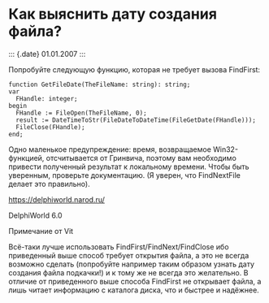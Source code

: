 Как выяснить дату создания файла?
=================================

::: {.date}
01.01.2007
:::

Попробуйте следующую функцию, которая не требует вызова FindFirst:

    function GetFileDate(TheFileName: string): string;
    var
      FHandle: integer;
    begin
      FHandle := FileOpen(TheFileName, 0);
      result := DateTimeToStr(FileDateToDateTime(FileGetDate(FHandle)));
      FileClose(FHandle);
    end;

Одно маленькое предупреждение: время, возвращаемое Win32-функцией,
отсчитывается от Гринвича, поэтому вам необходимо привести полученный
результат к локальному времени. Чтобы быть уверенным, проверьте
документацию. (Я уверен, что FindNextFile делает это правильно).

<https://delphiworld.narod.ru/>

DelphiWorld 6.0

Примечание от Vit

Всё-таки лучше использовать FindFirst/FindNext/FindClose ибо приведенный
выше способ требует открытия файла, а это не всегда возможно сделать
(попробуйте например таким образом узнать дату создания файла подкачки!)
и к тому же не всегда это желательно. В отличие от приведенного выше
способа FindFirst не открывает файла, а лишь читает информацию с
каталога диска, что и быстрее и надёжнее.
